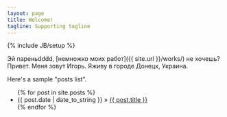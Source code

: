 ```yaml
---
layout: page
title: Welcome!
tagline: Supporting tagline
---
```

{% include JB/setup %}

Эй пареньdddd, [немножко моих работ]({{ site.url }}/works/) не хочешь? Привет. Меня зовут Игорь.
Яживу в городе Донецк, Украина.

<!--


Около 5 лет я профессионально занимаюсь разработкой приложений и игр.
Некоторые из моих работ вы можете видеть в портфолио.

С 2009 по 2011 я развивал своё популярное приложение в русской социальной сети ВКонтакте, которое называлось (Сюприз).
Приложение было сезонным, но иногда выходило в топ-3 приложений с дневной аудиторией 1.3 млн человек.
За все стороны приложения, кроме арта я отвечал сам (серверный бэкэнд, флэш фронтэнд, маркетинг, работа с художниками и т.д.)
Параллельно я по сам сделал еще несколько приложений (Аппетитное мороженое для друга, Комплимент дня, Футбольный чемпион).
Эти проекты были закончены, работали, были переменно успешными, но хитами к сожалению не стали.

В 2011 году я попробовал создать флэш игру на основе физического движка. Это занятие оказалось интересным и следующие годы
по сегодняшний день я разрабатывал казуальные флэш игры, которые вы можете посмотреть в моём портфолио.

В последнее время я также использую AIR, для того, чтобы портировать игры на айОС и андроид. Эти игры вы также можете
увидеть на странице моего портфолио.

Сегодняшние дни:
привет
Сейчас я делаю прототипы игр на юнити и планирую в скором времени закончить одну из игр на этой безусловно перспективной
технологии. Также продолжаю создавать игры на ЭИР и флэш.

Разрабатывая игры, важно также играть в них, поэтому я стараюсь играть по-чаще. Если вам интересно
мой уровень Клэш оф Кланс 47, с таун холл 7. =) на 17 фев 2014.
-->
<!--
Надо будет вынести такие переменны в отдельное место, чтобы я всегда знал где их можно поменять.
-->

Here's a sample "posts list".

<ul class="posts">
  {% for post in site.posts %}
    <li><span>{{ post.date | date_to_string }}</span> &raquo; <a href="{{ BASE_PATH }}{{ post.url }}">{{ post.title }}</a></li>
  {% endfor %}
</ul>
